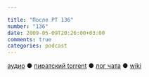 ```yaml
---

title: "После РТ 136"
number: "136"
date: 2009-05-09T20:26:00+03:00
comments: true
categories: podcast
---
```

[аудио](http://cdn.radio-t.com/rt136post.mp3) ● [пиратский torrent](http://pirates.radio-t.com/torrents/rt136post.mp3.torrent) ● [лог чата](http://chat.radio-t.com/logs/radio-t-136.html) ● [wiki](http://wiki.radio-t.com/%D0%9F%D0%BE%D1%81%D0%BB%D0%B5_%D0%A0%D0%A2_136)<audio src="http://cdn.radio-t.com/rt136post.mp3" preload="none">

